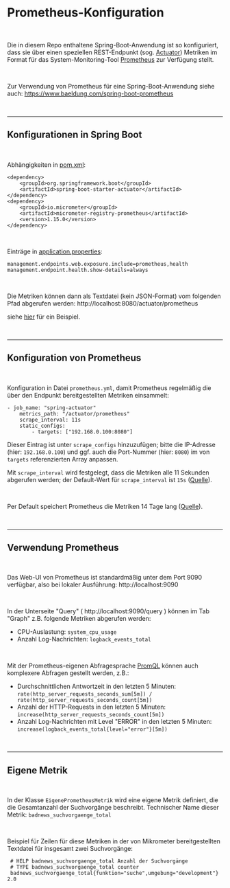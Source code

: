 # Prometheus-Konfiguration #

<br>

Die in diesem Repo enthaltene Spring-Boot-Anwendung ist so konfiguriert, dass sie über einen speziellen REST-Endpunkt
(sog. [Actuator](https://docs.spring.io/spring-boot/docs/2.5.6/reference/html/actuator.html))
Metriken im Format für das System-Monitoring-Tool [Prometheus](https://prometheus.io/) zur Verfügung stellt.

<br>

Zur Verwendung von Prometheus für eine Spring-Boot-Anwendung siehe auch: https://www.baeldung.com/spring-boot-prometheus

<br>

----

## Konfigurationen in Spring Boot ##

<br>

Abhängigkeiten in [pom.xml](pom.xml):
```
<dependency>
    <groupId>org.springframework.boot</groupId>
    <artifactId>spring-boot-starter-actuator</artifactId>
</dependency>
<dependency>
    <groupId>io.micrometer</groupId>
    <artifactId>micrometer-registry-prometheus</artifactId>
    <version>1.15.0</version>
</dependency>
```

<br>

Einträge in [application.properties](src/main/resources/application.properties):
```
management.endpoints.web.exposure.include=prometheus,health
management.endpoint.health.show-details=always
```

<br>

Die Metriken können dann als Textdatei (kein JSON-Format) vom folgenden Pfad abgerufen werden:
http://localhost:8080/actuator/prometheus

siehe [hier](https://gist.github.com/MDecker-MobileComputing/1689892114e48f31df71ae0e6a0aa8d8)
für ein Beispiel.

<br>

----

## Konfiguration von Prometheus ##

<br>

Konfiguration in Datei `prometheus.yml`, damit Prometheus regelmäßig die über den Endpunkt bereitgestellten
Metriken einsammelt:

```
- job_name: "spring-actuator"
    metrics_path: "/actuator/prometheus"
    scrape_interval: 11s
    static_configs:
        - targets: ["192.168.0.100:8080"]
```

Dieser Eintrag ist unter `scrape_configs` hinzuzufügen; bitte die IP-Adresse (hier: `192.168.0.100`) und ggf. auch die Port-Nummer
(hier: `8080`) im von `targets` referenzierten Array anpassen.

Mit `scrape_interval` wird festgelegt, dass die Metriken alle 11 Sekunden abgerufen werden;
der Default-Wert für `scrape_interval` ist `15s`
([Quelle](https://prometheus.io/docs/prometheus/latest/getting_started/#configuring-prometheus-to-monitor-itself)).

<br>

Per Default speichert Prometheus die Metriken 14 Tage lang
([Quelle](https://prometheus.io/docs/prometheus/latest/storage/#operational-aspects)).

<br>

----

## Verwendung Prometheus ##

<br>

Das Web-UI von Prometheus ist standardmäßig unter dem Port 9090 verfügbar, also bei lokaler Ausführung:
http://localhost:9090

<br>

In der Unterseite "Query" ( http://localhost:9090/query ) können im Tab "Graph" z.B. folgende Metriken
abgerufen werden:

* CPU-Auslastung: `system_cpu_usage`
* Anzahl Log-Nachrichten: `logback_events_total`

<br>

Mit der Prometheus-eigenen Abfragesprache [PromQL](https://prometheus.io/docs/prometheus/latest/querying/basics/)
können auch komplexere Abfragen gestellt werden, z.B.:

* Durchschnittlichen Antwortzeit in den letzten 5 Minuten:
  `rate(http_server_requests_seconds_sum[5m]) / rate(http_server_requests_seconds_count[5m])`
* Anzahl der HTTP-Requests in den letzten 5 Minuten:
  `increase(http_server_requests_seconds_count[5m])`
* Anzahl Log-Nachrichten mit Level "ERROR" in den letzten 5 Minuten:
  `increase(logback_events_total{level="error"}[5m])`

<br>

----

## Eigene Metrik ##

<br>

In der Klasse `EigenePrometheusMetrik` wird eine eigene Metrik definiert, die die Gesamtanzahl der Suchvorgänge
beschreibt. Technischer Name dieser Metrik: `badnews_suchvorgaenge_total`

<br>

Beispiel für Zeilen für diese Metriken in der von Mikrometer bereitgestellten Textdatei für insgesamt zwei Suchvorgänge:

```
 # HELP badnews_suchvorgaenge_total Anzahl der Suchvorgänge
 # TYPE badnews_suchvorgaenge_total counter
 badnews_suchvorgaenge_total{funktion="suche",umgebung="development"} 2.0
 ```

<br>